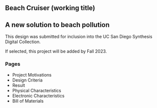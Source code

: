 
<h2> Beach Cruiser (working title) </h2>
<h2> A new solution to beach pollution </h2> 
<p> This design was submitted for inclusion into the 
    UC San Diego Synthesis Digital Collection.</p>
<p> If selected, this project will be added by Fall 2023. </p> 
<h3> Pages </h3>
<ul>
    <li> Project Motivations </li> 
    <li> Design Criteria </li> 
    <li> Result </li> 
    <li> Physical Characteristics </li> 
    <li> Electronic Characteristics </li> 
    <li> Bill of Materials </li> 
</ul>
